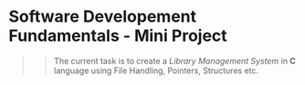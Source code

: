 # Software Developement Fundamentals - Mini Project

>> The current task is to create a _Library Management System_ in **C** language using 
>> File Handling, Pointers, Structures etc.